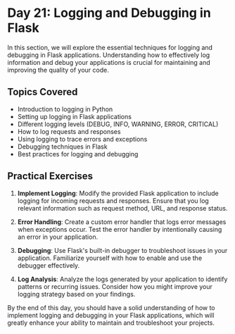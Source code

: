 # Day 21: Logging and Debugging in Flask

In this section, we will explore the essential techniques for logging and debugging in Flask applications. Understanding how to effectively log information and debug your applications is crucial for maintaining and improving the quality of your code.

## Topics Covered

- Introduction to logging in Python
- Setting up logging in Flask applications
- Different logging levels (DEBUG, INFO, WARNING, ERROR, CRITICAL)
- How to log requests and responses
- Using logging to trace errors and exceptions
- Debugging techniques in Flask
- Best practices for logging and debugging

## Practical Exercises

1. **Implement Logging**: Modify the provided Flask application to include logging for incoming requests and responses. Ensure that you log relevant information such as request method, URL, and response status.

2. **Error Handling**: Create a custom error handler that logs error messages when exceptions occur. Test the error handler by intentionally causing an error in your application.

3. **Debugging**: Use Flask's built-in debugger to troubleshoot issues in your application. Familiarize yourself with how to enable and use the debugger effectively.

4. **Log Analysis**: Analyze the logs generated by your application to identify patterns or recurring issues. Consider how you might improve your logging strategy based on your findings.

By the end of this day, you should have a solid understanding of how to implement logging and debugging in your Flask applications, which will greatly enhance your ability to maintain and troubleshoot your projects.